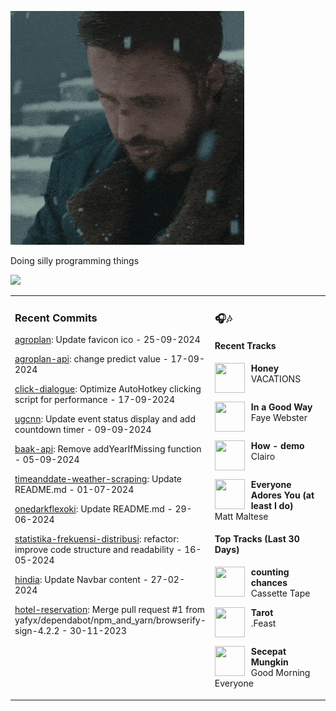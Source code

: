 ![](https://github.com/yafyx/yafyx/blob/main/gif/sadgosling.gif)

Doing silly programming things

<img src="https://skillicons.dev/icons?i=golang,php,python,typescript,nodejs,laravel,nextjs,react,tailwind,prisma,supabase,figma,mongodb,mysql,postgresql" />

<table><tr>
<td valign="top" width="50%">

### Recent Commits

<!-- recent_commits starts -->
[agroplan](https://github.com/yafyx/agroplan/commit/57e3f887bd2b18f0d219dfc695cd4ea1901e1b2a): Update favicon ico - 25-09-2024

[agroplan-api](https://github.com/yafyx/agroplan-api/commit/71ee60d0cea6dd63cdc3f1aac7706cae7dd8f22e): change predict value - 17-09-2024

[click-dialogue](https://github.com/yafyx/click-dialogue/commit/a24adcbd56d31a8cb8dbc8b8560f4e2f8c0324a1): Optimize AutoHotkey clicking script for performance - 17-09-2024

[ugcnn](https://github.com/yafyx/ugcnn/commit/7b622f68c0fda3d840915b0e5adbf9c8ace923bf): Update event status display and add countdown timer - 09-09-2024

[baak-api](https://github.com/yafyx/baak-api/commit/3a822f83b44e2be4bcbc66f307c7fe2734c1369f): Remove addYearIfMissing function - 05-09-2024

[timeanddate-weather-scraping](https://github.com/yafyx/timeanddate-weather-scraping/commit/7b114d739f870b5ea486fe05adb33b177ac5ad7c): Update README.md - 01-07-2024

[onedarkflexoki](https://github.com/yafyx/onedarkflexoki/commit/13db08acb9f7e7a50ff2192e626e484533f67175): Update README.md - 29-06-2024

[statistika-frekuensi-distribusi](https://github.com/yafyx/statistika-frekuensi-distribusi/commit/83eee4d905146aed84436041597fa2158661c7ac): refactor: improve code structure and readability - 16-05-2024

[hindia](https://github.com/yafyx/hindia/commit/a37b7d678456ec7e43e60f73f861593b14f41ddd): Update Navbar content - 27-02-2024

[hotel-reservation](https://github.com/yafyx/hotel-reservation/commit/0fc47e5392fc00b751454734f3da941d5d8d79cb): Merge pull request #1 from yafyx/dependabot/npm_and_yarn/browserify-sign-4.2.2 - 30-11-2023
<!-- recent_commits ends -->

</td>
<td valign="top" width="50%">

### 🎧🎶

#### Recent Tracks

<!-- recent_tracks starts -->
<img src="https://lastfm.freetls.fastly.net/i/u/300x300/ccc11aceb641b87bb5a8fbcfdd554c18.jpg" width="48" height="48" align="left" style="margin-right: 10px;"/>**Honey**<br>VACATIONS<br clear="left">

<img src="https://lastfm.freetls.fastly.net/i/u/300x300/3954d56601f31106b0be09fe183947ce.png" width="48" height="48" align="left" style="margin-right: 10px;"/>**In a Good Way**<br>Faye Webster<br clear="left">

<img src="https://lastfm.freetls.fastly.net/i/u/300x300/93fe3c819e6073e735f7571929ffed8f.jpg" width="48" height="48" align="left" style="margin-right: 10px;"/>**How - demo**<br>Clairo<br clear="left">

<img src="https://lastfm.freetls.fastly.net/i/u/300x300/770716a8ab3a548afb15adce577fb48b.jpg" width="48" height="48" align="left" style="margin-right: 10px;"/>**Everyone Adores You (at least I do)**<br>Matt Maltese<br clear="left">
<!-- recent_tracks ends -->

#### Top Tracks (Last 30 Days)

<!-- top_tracks starts -->
<img src="https://lastfm.freetls.fastly.net/i/u/300x300/2a96cbd8b46e442fc41c2b86b821562f.png" width="48" height="48" align="left" style="margin-right: 10px;"/>**counting chances**<br>Cassette Tape<br clear="left">

<img src="https://lastfm.freetls.fastly.net/i/u/300x300/2a96cbd8b46e442fc41c2b86b821562f.png" width="48" height="48" align="left" style="margin-right: 10px;"/>**Tarot**<br>.Feast<br clear="left">

<img src="https://lastfm.freetls.fastly.net/i/u/300x300/2a96cbd8b46e442fc41c2b86b821562f.png" width="48" height="48" align="left" style="margin-right: 10px;"/>**Secepat Mungkin**<br>Good Morning Everyone<br clear="left">
<!-- top_tracks ends -->

</td>
</tr></table>
